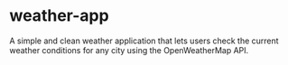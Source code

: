 # weather-app
A simple and clean weather application that lets users check the current weather conditions for any city using the OpenWeatherMap API.
